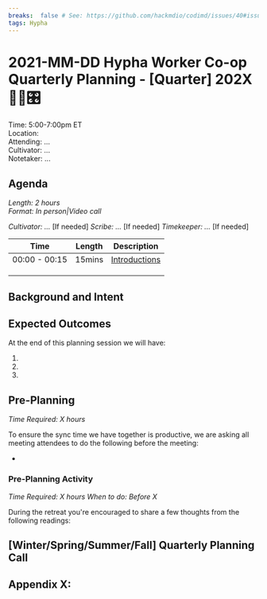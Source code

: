 ```yaml
---
breaks:  false # See: https://github.com/hackmdio/codimd/issues/40#issuecomment-172927690
tags: Hypha
---
```

# 2021-MM-DD Hypha Worker Co-op Quarterly Planning - [Quarter] 202X 🐛🌱🎛️

Time:       5:00-7:00pm ET  
Location:    
Attending:  ...  
Cultivator: ...  
Notetaker:  ... 

## Agenda

_Length: 2 hours_  
_Format: In person|Video call_

_Cultivator: ..._ [If needed]
_Scribe: ..._ [If needed]
_Timekeeper: ..._ [If needed]

| Time          | Length | Description                                         |
|---------------|--------|-----------------------------------------------------|
| 00:00 - 00:15 | 15mins | [Introductions](#introductions)                     |
|   |   |   |
|   |   |   |
|   |   |   |


## Background and Intent


## Expected Outcomes

At the end of this planning session we will have:

1. 
2. 
3. 


## Pre-Planning 

_Time Required: X hours_

To ensure the sync time we have together is productive, we are asking all meeting attendees to do the following before the meeting:

- 

### Pre-Planning Activity

_Time Required: X hours_ 
_When to do: Before X_

During the retreat you're encouraged to share a few thoughts from the following readings:


## [Winter/Spring/Summer/Fall] Quarterly Planning Call 



### 


### 


### 



## Appendix X: 
